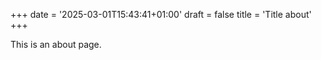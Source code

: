 +++
date = '2025-03-01T15:43:41+01:00'
draft = false
title = 'Title about'
+++

This is an about page.